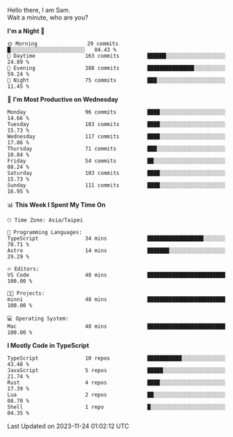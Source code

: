 Hello there, I am Sam.  
Wait a minute, who are you?
  
<!--START_SECTION:waka-->
**I'm a Night 🦉** 

```text
🌞 Morning                29 commits          █░░░░░░░░░░░░░░░░░░░░░░░░   04.43 % 
🌆 Daytime                163 commits         ██████░░░░░░░░░░░░░░░░░░░   24.89 % 
🌃 Evening                388 commits         ███████████████░░░░░░░░░░   59.24 % 
🌙 Night                  75 commits          ███░░░░░░░░░░░░░░░░░░░░░░   11.45 % 
```
📅 **I'm Most Productive on Wednesday** 

```text
Monday                   96 commits          ████░░░░░░░░░░░░░░░░░░░░░   14.66 % 
Tuesday                  103 commits         ████░░░░░░░░░░░░░░░░░░░░░   15.73 % 
Wednesday                117 commits         ████░░░░░░░░░░░░░░░░░░░░░   17.86 % 
Thursday                 71 commits          ███░░░░░░░░░░░░░░░░░░░░░░   10.84 % 
Friday                   54 commits          ██░░░░░░░░░░░░░░░░░░░░░░░   08.24 % 
Saturday                 103 commits         ████░░░░░░░░░░░░░░░░░░░░░   15.73 % 
Sunday                   111 commits         ████░░░░░░░░░░░░░░░░░░░░░   16.95 % 
```


📊 **This Week I Spent My Time On** 

```text
🕑︎ Time Zone: Asia/Taipei

💬 Programming Languages: 
TypeScript               34 mins             ██████████████████░░░░░░░   70.71 % 
Astro                    14 mins             ███████░░░░░░░░░░░░░░░░░░   29.29 % 

🔥 Editors: 
VS Code                  48 mins             █████████████████████████   100.00 % 

🐱‍💻 Projects: 
minni                    48 mins             █████████████████████████   100.00 % 

💻 Operating System: 
Mac                      48 mins             █████████████████████████   100.00 % 
```

**I Mostly Code in TypeScript** 

```text
TypeScript               10 repos            ███████████░░░░░░░░░░░░░░   43.48 % 
JavaScript               5 repos             █████░░░░░░░░░░░░░░░░░░░░   21.74 % 
Rust                     4 repos             ████░░░░░░░░░░░░░░░░░░░░░   17.39 % 
Lua                      2 repos             ██░░░░░░░░░░░░░░░░░░░░░░░   08.70 % 
Shell                    1 repo              █░░░░░░░░░░░░░░░░░░░░░░░░   04.35 % 
```




 Last Updated on 2023-11-24 01:02:12 UTC
<!--END_SECTION:waka-->

